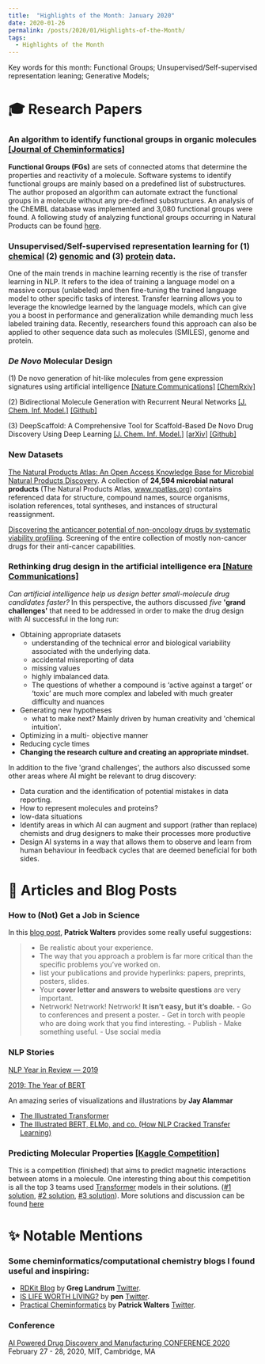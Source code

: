 ```yaml
---
title:  "Highlights of the Month: January 2020"
date: 2020-01-26
permalink: /posts/2020/01/Highlights-of-the-Month/
tags:
  - Highlights of the Month
---
```


Key words for this month: Functional Groups; Unsupervised/Self-supervised representation leaning; Generative Models; 

# 🎓 Research Papers 

### An algorithm to identify functional groups in organic molecules [[Journal of Cheminformatics]](https://jcheminf.biomedcentral.com/articles/10.1186/s13321-017-0225-z)
**Functional Groups (FGs)** are sets of connected atoms that determine the properties and reactivity of a molecule. Software systems to identify functional groups are mainly based on a predefined list of substructures. The author proposed an algorithm can automate extract the functional groups in a molecule without any pre-defined substructures. An analysis of the ChEMBL database was implemented and 3,080 functional groups were found. A following study of analyzing functional groups occurring in Natural Products can be found [here](https://pubs.acs.org/doi/10.1021/acs.jnatprod.8b01022).

### Unsupervised/Self-supervised representation learning for (1) [chemical](https://chemrxiv.org/articles/Inductive_Transfer_Learning_for_Molecular_Activity_Prediction_Next-Gen_QSAR_Models_with_MolPMoFiT/9978743/1) (2) [genomic](https://github.com/kheyer/Genomic-ULMFiT) and (3) [protein](https://arxiv.org/abs/1906.08230) data.

One of the main trends in machine learning recently is the rise of transfer learning in NLP. It refers to the idea of training a language model on a massive corpus (unlabeled) and then fine-tuning the trained language model to other specific tasks of interest. Transfer learning allows you to leverage the knowledge learned by the language models, which can give you a boost in performance and generalization while demanding much less labeled training data. Recently, researchers found this approach can also be applied to other sequence data such as molecules (SMILES), genome and protein.

### *De Novo* Molecular Design
(1) De novo generation of hit-like molecules from gene expression signatures using artificial intelligence [[Nature Communications]](https://www.nature.com/articles/s41467-019-13807-w) [[ChemRxiv]](https://chemrxiv.org/articles/De_Novo_Generation_of_Hit-like_Molecules_from_Gene_Expression_Signatures_Using_Artificial_Intelligence/7294388/1)

(2) Bidirectional Molecule Generation with Recurrent Neural Networks [[J. Chem. Inf. Model.]](https://pubs.acs.org/doi/abs/10.1021/acs.jcim.9b00943) [[Github]](https://github.com/ETHmodlab/BIMODAL)

(3) DeepScaffold: A Comprehensive Tool for Scaffold-Based De Novo Drug Discovery Using Deep Learning [[J. Chem. Inf. Model.]](https://pubs.acs.org/doi/10.1021/acs.jcim.9b00727)  [[arXiv]](https://arxiv.org/abs/1908.07209) [[Github]](github.com/deep-scaffold)

### New Datasets
[The Natural Products Atlas: An Open Access Knowledge Base for Microbial Natural Products Discovery](https://pubs.acs.org/doi/10.1021/acscentsci.9b00806). A collection of **24,594 microbial natural products**  (The Natural Products Atlas, www.npatlas.org) contains referenced data for structure, compound names, source organisms, isolation references, total syntheses, and instances of structural reassignment. 

[Discovering the anticancer potential of non-oncology drugs by systematic viability profiling](https://www.nature.com/articles/s43018-019-0018-6). Screening of the entire collection of mostly non-cancer drugs for their anti-cancer capabilities.

### Rethinking drug design in the artificial intelligence era [[Nature Communications]](https://www.nature.com/articles/s41573-019-0050-3)
*Can artificial intelligence help us design better small-molecule drug candidates faster?* In this perspective, the authors discussed *five* **'grand challenges'** that need to be addressed in order to make the drug design with AI successful in the long run: 
- Obtaining appropriate datasets
    - understanding of the technical error and biological variability associated with the underlying data.
    - accidental misreporting of data
    - missing values
    - highly imbalanced data.
    - The questions of whether a compound is ‘active against a target’ or ‘toxic’ are much more complex and labeled with much greater difficulty and nuances
- Generating new hypotheses
    - what to make next? Mainly driven by human creativity and 'chemical intuition'.
- Optimizing in a multi- objective manner
- Reducing cycle times
- **Changing the research culture and creating an appropriate mindset.**

In addition to the five 'grand challenges', the authors also discussed some other areas where AI might be relevant to drug discovery:
- Data curation and the identification of potential mistakes in data reporting.
- How to represent molecules and proteins?
- low-data situations
- Identify areas in which AI can augment and support (rather than replace) chemists and drug designers to make their processes more productive
- Design AI systems in a way that allows them to observe and learn from human behaviour in feedback cycles that are deemed beneficial for both sides. 


# 📃 Articles and Blog Posts 

### How to (Not) Get a Job in Science

In this [blog post](https://practicalcheminformatics.blogspot.com/2020/01/how-to-not-get-job-in-science.html), **Patrick Walters** provides some really useful suggestions:
> - Be realistic about your experience.
> - The way that you approach a problem is far more critical than the specific problems you’ve worked on.
> - list your publications and provide hyperlinks: papers, preprints, posters, slides.
> - Your **cover letter and answers to website questions** are very important.  
> - Netrwork! Netrwork! Netrwork! **It isn’t easy, but it’s doable.**
    - Go to conferences and present a poster.
    - Get in torch with people who are doing work that you find interesting.
    - Publish
    - Make something useful. 
    - Use social media
    
### NLP Stories
[NLP Year in Review — 2019](https://medium.com/dair-ai/nlp-year-in-review-2019-fb8d523bcb19)

[2019: The Year of BERT](https://towardsdatascience.com/2019-the-year-of-bert-354e8106f7ba)

An amazing series of visualizations and illustrations by **Jay Alammar**
- [The Illustrated Transformer](https://jalammar.github.io/illustrated-transformer/)
- [The Illustrated BERT, ELMo, and co. (How NLP Cracked Transfer Learning)](https://jalammar.github.io/illustrated-bert/)

### Predicting Molecular Properties [[Kaggle Competition]](https://www.kaggle.com/c/champs-scalar-coupling/overview)
This is a competition (finished) that aims to predict magnetic interactions between atoms in a molecule. One interesting thing about this competition is all the top 3 teams used [Transformer](https://arxiv.org/abs/1706.03762) models in their solutions. ([#1 solution](https://www.kaggle.com/c/champs-scalar-coupling/discussion/106575), [#2 solution](https://www.kaggle.com/c/champs-scalar-coupling/discussion/106468), [#3 solution](https://www.kaggle.com/c/champs-scalar-coupling/discussion/106572)). More solutions and discussion can be found [here](https://www.kaggle.com/c/champs-scalar-coupling/discussion)

# ✨ Notable Mentions 

### Some cheminformatics/computational chemistry blogs I found useful and inspiring:
   - [RDKit Blog](https://rdkit.blogspot.com/) by **Greg Landrum** [Twitter](https://twitter.com/dr_greg_landrum?lang=en).
   - [IS LIFE WORTH LIVING?](https://iwatobipen.wordpress.com/) by **pen** [Twitter](https://twitter.com/iwatobipen).
   - [Practical Cheminformatics](http://practicalcheminformatics.blogspot.com/search?updated-max=2019-11-01T18:09:00-07:00&max-results=7) by **Patrick Walters** [Twitter](https://twitter.com/wpwalters).

### Conference
[AI Powered Drug Discovery and Manufacturing CONFERENCE 2020](https://www.aidm.mit.edu/) February 27 - 28, 2020, MIT, Cambridge, MA

